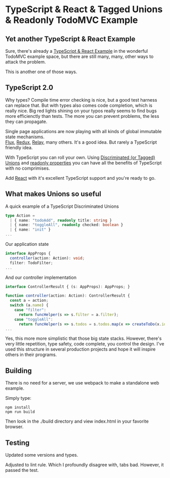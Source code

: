 # TypeScript & React & Tagged Unions & Readonly TodoMVC Example

## Yet another TypeScript & React Example

Sure, there's already a [TypeScript & React Example](https://github.com/tastejs/todomvc/tree/master/examples/typescript-react)
in the wonderful TodoMVC example space, but there are still many, many, other ways to attack the problem.

This is another one of those ways.

## TypeScript 2.0

Why types?  Compile time error checking is nice, but a good test harness can replace that.  But with types also comes
code completion, which is really nice.  Big red lights shining on your typos really seems to find bugs more efficienctly
than tests.  The more you can prevent problems, the less they can propagate.

Single page applications are now playing with all kinds of global immutable state mechanisms.  
[Flux](http://facebook.github.io/flux), [Redux](http://redux.js.org/), [Relay](http://facebook.github.io/relay/), many others.
It's a good idea.  But rarely a TypeScript friendly idea.

With TypeScript you can roll your own.  Using [Discriminated (or Tagged) Unions](https://github.com/Microsoft/TypeScript/wiki/What's-new-in-TypeScript#tagged-union-types)
and [readonly properties](https://github.com/Microsoft/TypeScript/wiki/What's-new-in-TypeScript#read-only-properties-and-index-signatures) 
you can have all the benefits of TypeScript with no comprimises.  

Add [React](http://facebook.github.io/react/docs/getting-started.html) with it's excellent TypeScript support and you're ready to go.

## What makes Unions so useful

A quick example of a TypeScript Discriminated Unions
```TypeScript
type Action = 
  | { name: "todoAdd", readonly title: string }
  | { name: "toggleAll", readonly checked: boolean }
  | { name: "init" }
...
```

Our application state
```TypeScript
interface AppProps {
  controller(action: Action): void;
  filter: TodoFilter;
...
```

And our controller implementation 
```TypeScript
interface ControllerResult { (s: AppProps): AppProps; }

function controller(action: Action): ControllerResult {
  const a = action;
  switch (a.name) {
    case "filter":
      return funcHelper(s => s.filter = a.filter);
    case "toggleAll":
      return funcHelper(s => s.todos = s.todos.map(x => createToDo(x.id, x.title, a.checked)));
...
```

Yes, this more more simplistic that those big state stacks.  However, there's very little repetition,
type safety, code complete, you control the design.  I've used this structure in several production projects
and hope it will inspire others in their programs. 

## Building

There is no need for a server, we use webpack to make a standalone web example.

Simply type:
```
npm install
npm run build
```

Then look in the ./build directory and view index.html in your favorite browser.

## Testing

Updated some versions and types.

Adjusted to lint rule. Which I profoundly disagree with, tabs bad.  However, it passed the test.



